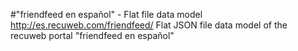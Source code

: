 #"friendfeed en español" - Flat file data model
http://es.recuweb.com/friendfeed/
Flat JSON file data model of the recuweb portal "friendfeed en español"
